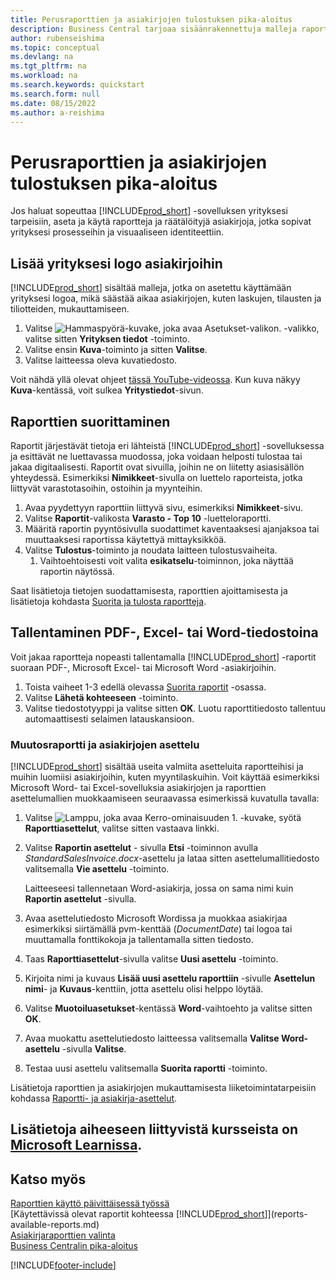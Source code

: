```yaml
---
title: Perusraporttien ja asiakirjojen tulostuksen pika-aloitus
description: Business Central tarjoaa sisäänrakennettuja malleja raporteille ja asiakirjoille sekä monia mukautusvaihtoehtoja niiden mukauttamiseksi yrityksesi tarpeisiin.
author: rubenseishima
ms.topic: conceptual
ms.devlang: na
ms.tgt_pltfrm: na
ms.workload: na
ms.search.keywords: quickstart
ms.search.form: null
ms.date: 08/15/2022
ms.author: a-reishima
---
```


# <a name="basic-reports-and-documents-output-quick-start"></a>Perusraporttien ja asiakirjojen tulostuksen pika-aloitus

Jos haluat sopeuttaa [!INCLUDE[prod_short](includes/prod_short.md)] -sovelluksen yrityksesi tarpeisiin, aseta ja käytä raportteja ja räätälöityjä asiakirjoja, jotka sopivat yrityksesi prosesseihin ja visuaaliseen identiteettiin.

## <a name="add-your-company-logo-to-documents"></a>Lisää yrityksesi logo asiakirjoihin

[!INCLUDE[prod_short](includes/prod_short.md)] sisältää malleja, jotka on asetettu käyttämään yrityksesi logoa, mikä säästää aikaa asiakirjojen, kuten laskujen, tilausten ja tiliotteiden, mukauttamiseen.

1. Valitse ![Hammaspyörä-kuvake, joka avaa Asetukset-valikon.](media/ui-experience/settings_icon_small.png) -valikko, valitse sitten **Yrityksen tiedot** -toiminto.
2. Valitse ensin **Kuva**-toiminto ja sitten **Valitse**.
3. Valitse laitteessa oleva kuvatiedosto.

Voit nähdä yllä olevat ohjeet [tässä YouTube-videossa](https://www.youtube.com/watch?v=AatXbKF1NGg). Kun kuva näkyy **Kuva**-kentässä, voit sulkea **Yritystiedot**-sivun.

## <a name="run-reports"></a>Raporttien suorittaminen

Raportit järjestävät tietoja eri lähteistä [!INCLUDE[prod_short](includes/prod_short.md)] -sovelluksessa ja esittävät ne luettavassa muodossa, joka voidaan helposti tulostaa tai jakaa digitaalisesti. Raportit ovat sivuilla, joihin ne on liitetty asiasisällön yhteydessä. Esimerkiksi **Nimikkeet**-sivulla on luettelo raporteista, jotka liittyvät varastotasoihin, ostoihin ja myynteihin.

1. Avaa pyydettyyn raporttiin liittyvä sivu, esimerkiksi **Nimikkeet**-sivu.
2. Valitse **Raportit**-valikosta **Varasto - Top 10** -luetteloraportti.
3. Määritä raportin pyyntösivulla suodattimet kaventaaksesi ajanjaksoa tai muuttaaksesi raportissa käytettyä mittayksikköä.
4. Valitse **Tulostus**-toiminto ja noudata laitteen tulostusvaiheita.
    1. Vaihtoehtoisesti voit valita **esikatselu**-toiminnon, joka näyttää raportin näytössä.

Saat lisätietoja tietojen suodattamisesta, raporttien ajoittamisesta ja lisätietoja kohdasta [Suorita ja tulosta raportteja](ui-work-report.md).

## <a name="save-reports-as-pdf-excel-or-word-documents"></a>Tallentaminen PDF-, Excel- tai Word-tiedostoina

Voit jakaa raportteja nopeasti tallentamalla [!INCLUDE[prod_short](includes/prod_short.md)] -raportit suoraan PDF-, Microsoft Excel- tai Microsoft Word -asiakirjoihin.

1. Toista vaiheet 1-3 edellä olevassa [Suorita raportit](#run-reports) -osassa.
2. Valitse **Lähetä kohteeseen** -toiminto.
3. Valitse tiedostotyyppi ja valitse sitten **OK**.
Luotu raporttitiedosto tallentuu automaattisesti selaimen latauskansioon.

### <a name="change-report-and-document-layouts"></a>Muutosraportti ja asiakirjojen asettelu

[!INCLUDE[prod_short](includes/prod_short.md)] sisältää useita valmiita asetteluita raportteihisi ja muihin luomiisi asiakirjoihin, kuten myyntilaskuihin. Voit käyttää esimerkiksi Microsoft Word- tai Excel-sovelluksia asiakirjojen ja raporttien asettelumallien muokkaamiseen seuraavassa esimerkissä kuvatulla tavalla:

1. Valitse ![Lamppu, joka avaa Kerro-ominaisuuden 1.](media/ui-search/search_small.png "Kerro, mitä haluat tehdä") -kuvake, syötä **Raporttiasettelut**, valitse sitten vastaava linkki.
2. Valitse **Raportin asettelut** - sivulla **Etsi** -toiminnon avulla *StandardSalesInvoice.docx*-asettelu ja lataa sitten asettelumallitiedosto valitsemalla **Vie asettelu** -toiminto.

    Laitteeseesi tallennetaan Word-asiakirja, jossa on sama nimi kuin **Raportin asettelut** -sivulla.
3. Avaa asettelutiedosto Microsoft Wordissa ja muokkaa asiakirjaa esimerkiksi siirtämällä pvm-kenttää (*DocumentDate*) tai logoa tai muuttamalla fonttikokoja ja tallentamalla sitten tiedosto.
4. Taas **Raporttiasettelut**-sivulla valitse **Uusi asettelu** -toiminto.
5. Kirjoita nimi ja kuvaus **Lisää uusi asettelu raporttiin** -sivulle **Asettelun nimi**- ja **Kuvaus**-kenttiin, jotta asettelu olisi helppo löytää.
6. Valitse **Muotoiluasetukset**-kentässä **Word**-vaihtoehto ja valitse sitten **OK**.
7. Avaa muokattu asettelutiedosto laitteessa valitsemalla **Valitse Word-asettelu** -sivulla **Valitse**.
8. Testaa uusi asettelu valitsemalla **Suorita raportti** -toiminto.

Lisätietoja raporttien ja asiakirjojen mukauttamisesta liiketoimintatarpeisiin kohdassa [Raportti- ja asiakirja-asettelut](ui-manage-report-layouts.md).

## <a name="see-related-training-at-microsoft-learn"></a>Lisätietoja aiheeseen liittyvistä kursseista on [Microsoft Learnissa](/learn/modules/work-with-reports/).

## <a name="see-also"></a>Katso myös

[Raporttien käyttö päivittäisessä työssä](reports-use-reports.md)  
[Käytettävissä olevat raportit kohteessa [!INCLUDE[prod_short](includes/prod_short.md)]](reports-available-reports.md)  
[Asiakirjaraporttien valinta](across-report-selections.md)  
[Business Centralin pika-aloitus](quick-start-business-central.md)  

[!INCLUDE[footer-include](includes/footer-banner.md)]
